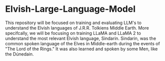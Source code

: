 # Elvish-Large-Language-Model
This repository will be focused on training and evaluating LLM's to understand the Elvish languages of J.R.R. Tolkiens Middle Earth. More specifcally, we will be focusing on training LLaMA and LLaMA 2 to understand the most relevant Elvish language, Sindarin. Sindarin, was the common spoken language of the Elves in Middle-earth during the events of "The Lord of the Rings." It was also learned and spoken by some Men, like the Dúnedain.
